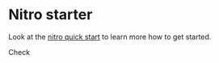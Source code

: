 # Nitro starter

Look at the [nitro quick start](https://nitro.unjs.io/guide#quick-start) to learn more how to get started.

Check
